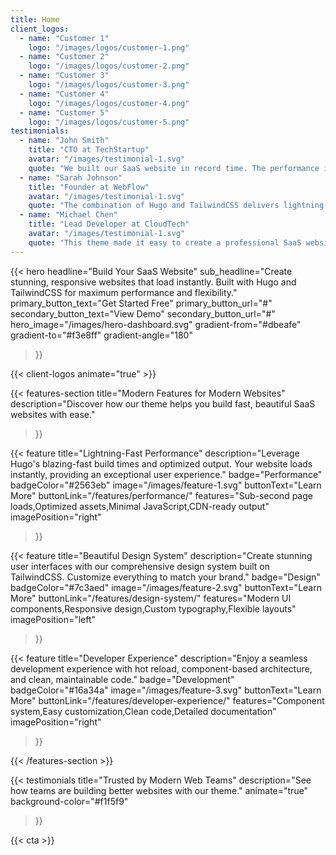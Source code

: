 ```yaml
---
title: Home
client_logos:
  - name: "Customer 1"
    logo: "/images/logos/customer-1.png"
  - name: "Customer 2"
    logo: "/images/logos/customer-2.png"
  - name: "Customer 3"
    logo: "/images/logos/customer-3.png"
  - name: "Customer 4"
    logo: "/images/logos/customer-4.png"
  - name: "Customer 5"
    logo: "/images/logos/customer-5.png"
testimonials:
  - name: "John Smith"
    title: "CTO at TechStartup"
    avatar: "/images/testimonial-1.svg"
    quote: "We built our SaaS website in record time. The performance is incredible, and our users love the modern, clean design."
  - name: "Sarah Johnson"
    title: "Founder at WebFlow"
    avatar: "/images/testimonial-1.svg"
    quote: "The combination of Hugo and TailwindCSS delivers lightning-fast performance. Our website loads instantly, which has significantly improved our conversion rates."
  - name: "Michael Chen"
    title: "Lead Developer at CloudTech"
    avatar: "/images/testimonial-1.svg"
    quote: "This theme made it easy to create a professional SaaS website. The build times are incredibly fast, and the code is clean and maintainable."
---
```


{{< hero 
    headline="Build Your SaaS Website"
    sub_headline="Create stunning, responsive websites that load instantly. Built with Hugo and TailwindCSS for maximum performance and flexibility."
    primary_button_text="Get Started Free"
    primary_button_url="#"
    secondary_button_text="View Demo"
    secondary_button_url="#"
    hero_image="/images/hero-dashboard.svg"
    gradient-from="#dbeafe"
    gradient-to="#f3e8ff"
    gradient-angle="180"
>}}

{{< client-logos animate="true" >}}

{{< features-section 
    title="Modern Features for Modern Websites"
    description="Discover how our theme helps you build fast, beautiful SaaS websites with ease."
>}}

{{< feature
    title="Lightning-Fast Performance"
    description="Leverage Hugo's blazing-fast build times and optimized output. Your website loads instantly, providing an exceptional user experience."
    badge="Performance"
    badgeColor="#2563eb"
    image="/images/feature-1.svg"
    buttonText="Learn More"
    buttonLink="/features/performance/"
    features="Sub-second page loads,Optimized assets,Minimal JavaScript,CDN-ready output"
    imagePosition="right"
>}}

{{< feature
    title="Beautiful Design System"
    description="Create stunning user interfaces with our comprehensive design system built on TailwindCSS. Customize everything to match your brand."
    badge="Design"
    badgeColor="#7c3aed"
    image="/images/feature-2.svg"
    buttonText="Learn More"
    buttonLink="/features/design-system/"
    features="Modern UI components,Responsive design,Custom typography,Flexible layouts"
    imagePosition="left"
>}}

{{< feature
    title="Developer Experience"
    description="Enjoy a seamless development experience with hot reload, component-based architecture, and clean, maintainable code."
    badge="Development"
    badgeColor="#16a34a"
    image="/images/feature-3.svg"
    buttonText="Learn More"
    buttonLink="/features/developer-experience/"
    features="Component system,Easy customization,Clean code,Detailed documentation"
    imagePosition="right"
>}}

{{< /features-section >}}

{{< testimonials 
    title="Trusted by Modern Web Teams"
    description="See how teams are building better websites with our theme."
    animate="true"
    background-color="#f1f5f9"
>}}

{{< cta >}}
